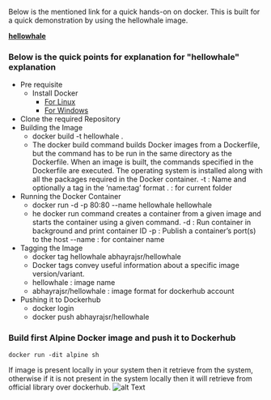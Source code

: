 Below is the mentioned link for a quick hands-on on docker. This is built for a quick demonstration by using the hellowhale image.

**[hellowhale](https://github.com/srabhayraj/Docker-Labs/tree/master/hellowhale)**

### Below is the quick points for explanation for "hellowhale" explanation

* Pre requisite
  * Install Docker
    - [For Linux](https://docs.docker.com/engine/install/ubuntu/)
    - [For Windows](https://docs.docker.com/docker-for-windows/install/)
* Clone the required Repository
* Building the Image
  * docker build -t hellowhale .
  * The docker build command builds Docker images from a Dockerfile, but the command has to be run in the same directory as the Dockerfile. 
  When an image is built, the commands specified in the Dockerfile are executed. The operating system is installed​ along with all the packages required in the Docker container.
  -t : Name and optionally a tag in the ‘name:tag’ format
  . : for current folder
* Running the Docker Container
  * docker run -d -p 80:80 --name hellowhale hellowhale
  * he docker run command creates a container from a given image and starts the container using a given command.
  -d :  Run container in background and print container ID
  -p : Publish a container’s port(s) to the host
  --name : for container name
* Tagging the Image
  * docker tag hellowhale abhayrajsr/hellowhale
  * Docker tags convey useful information about a specific image version/variant.
  * hellowhale : image name
  * abhayrajsr/hellowhale : image format for dockerhub account
* Pushing it to Dockerhub
  * docker login
  * docker push abhayrajsr/hellowhale

### Build first Alpine Docker image and push it to Dockerhub

```
docker run -dit alpine sh
```
If image is present locally in your system then it retrieve from the system, otherwise if it is not present in the system locally then it will retrieve from official library over dockerhub.
![alt Text](metadata/run)

